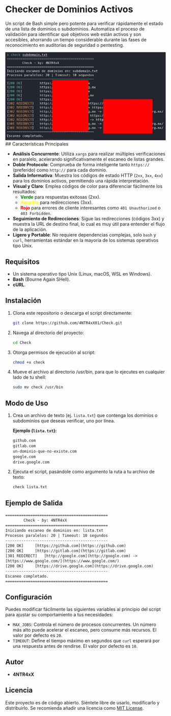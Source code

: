 # Checker de Dominios Activos

Un script de Bash simple pero potente para verificar rápidamente el estado de una lista de dominios o subdominios. Automatiza el proceso de validación para identificar qué objetivos web están activos y son accesibles, ahorrando un tiempo considerable durante las fases de reconocimiento en auditorías de seguridad o pentesting.

![Ejemplo de Salida del Script](/image/banner.jpg)  ## Características Principales

-   **Análisis Concurrente**: Utiliza `xargs` para realizar múltiples verificaciones en paralelo, acelerando significativamente el escaneo de listas grandes.
-   **Doble Protocolo**: Comprueba de forma inteligente tanto `https://` (preferido) como `http://` para cada dominio.
-   **Salida Informativa**: Muestra los códigos de estado HTTP (`2xx`, `3xx`, `4xx`) para los dominios activos, permitiendo una rápida interpretación.
-   **Visual y Claro**: Emplea códigos de color para diferenciar fácilmente los resultados:
    -   <span style="color:green">**Verde**</span> para respuestas exitosas (2xx).
    -   <span style="color:yellow">**Amarillo**</span> para redirecciones (3xx).
    -   <span style="color:red">**Rojo**</span> para errores de cliente interesantes como `401 Unauthorized` o `403 Forbidden`.
-   **Seguimiento de Redirecciones**: Sigue las redirecciones (códigos 3xx) y muestra la URL de destino final, lo cual es muy útil para entender el flujo de la aplicación.
-   **Ligero y Portable**: No requiere dependencias complejas, solo `bash` y `curl`, herramientas estándar en la mayoría de los sistemas operativos tipo Unix.

## Requisitos

-   Un sistema operativo tipo Unix (Linux, macOS, WSL en Windows).
-   **Bash** (Bourne Again SHell).
-   **cURL**.

## Instalación

1.  Clona este repositorio o descarga el script directamente:
    ```sh
    git clone https://github.com/4NTR4xX01/Check.git
    ```
2.  Navega al directorio del proyecto:
    ```sh
    cd Check
    ```
3.  Otorga permisos de ejecución al script:
    ```sh
    chmod +x check
    ```
4.  Mueve el archivo al directorio /usr/bin, para que lo ejecutes en cualquier lado de tu shell:
    ```sh
    sudo mv check /usr/bin
    ```

## Modo de Uso

1.  Crea un archivo de texto (ej. `lista.txt`) que contenga los dominios o subdominios que deseas verificar, uno por línea.

    **Ejemplo (`lista.txt`):**
    ```txt
    github.com
    gitlab.com
    un-dominio-que-no-existe.com
    google.com
    drive.google.com
    ```

2.  Ejecuta el script, pasándole como argumento la ruta a tu archivo de texto:
    ```sh
    check lista.txt
    ```

## Ejemplo de Salida

```
=============================================
        Check - by: 4NTR4xX
=============================================
Iniciando escaneo de dominios en: lista.txt
Procesos paralelos: 20 | Timeout: 10 segundos
---------------------------------------------
[200 OK] 	 [https://github.com](https://github.com)
[200 OK] 	 [https://gitlab.com](https://gitlab.com)
[301 REDIRECT] 	 [http://google.com](http://google.com) -> [https://www.google.com/](https://www.google.com/)
[200 OK] 	 [https://drive.google.com](https://drive.google.com)
---------------------------------------------
Escaneo completado.
=============================================
```

## Configuración

Puedes modificar fácilmente las siguientes variables al principio del script para ajustar su comportamiento a tus necesidades:

-   `MAX_JOBS`: Controla el número de procesos concurrentes. Un número más alto puede acelerar el escaneo, pero consume más recursos. El valor por defecto es `20`.
-   `TIMEOUT`: Define el tiempo máximo en segundos que `curl` esperará por una respuesta antes de rendirse. El valor por defecto es `10`.

## Autor

* **4NTR4xX**

## Licencia

Este proyecto es de código abierto. Siéntete libre de usarlo, modificarlo y distribuirlo. Se recomienda añadir una licencia como [MIT License](https://opensource.org/licenses/MIT).
